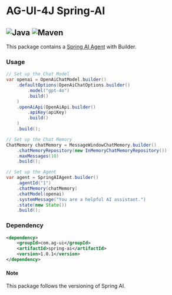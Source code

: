 # AG-UI-4J Spring-AI

![Java](https://img.shields.io/badge/Java-17-orange?logo=openjdk&logoColor=white)
![Maven](https://img.shields.io/badge/Maven-1.0.1-C71A36?logo=apachemaven&logoColor=white)
---

This package contains a [Spring AI Agent](./src/main/java/com/agui/spring/ai/SpringAiAgent.java) with Builder.

### Usage
```java
// Set up the Chat Model
var openai = OpenAiChatModel.builder()
    .defaultOptions(OpenAiChatOptions.builder()
        .model("gpt-4o")
        .build()
    )
    .openAiApi(OpenAiApi.builder()
        .apiKey(apiKey)
        .build()
    )
    .build();

// Set up the Chat Memory
ChatMemory chatMemory = MessageWindowChatMemory.builder()
    .chatMemoryRepository(new InMemoryChatMemoryRepository())
    .maxMessages(10)
    .build();

// Set up the Agent
var agent = SpringAIAgent.builder()
    .agentId("1")
    .chatMemory(chatMemory)
    .chatModel(openai)
    .systemMessage("You are a helpful AI assistant.")
    .state(new State())
    .build();
```
### Dependency

```xml
<dependency>
    <groupId>com.ag-ui</groupId>
    <artifactId>spring-ai</artifactId>
    <version>1.0.1</version>
</dependency>
```

#### Note
This package follows the versioning of Spring AI.